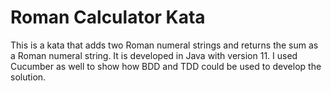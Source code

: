 # Roman Calculator Kata
This is a kata that adds two Roman numeral strings and returns the sum as a Roman numeral string.
It is developed in Java with version 11. I used Cucumber as well to show how BDD and TDD could be used to develop the solution.
